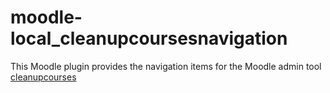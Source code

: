 # moodle-local_cleanupcoursesnavigation
This Moodle plugin provides the navigation items for the Moodle admin tool [cleanupcourses](https://github.com/learnweb/moodle-tool_cleanupcourses "admin tool cleanupcourses")
